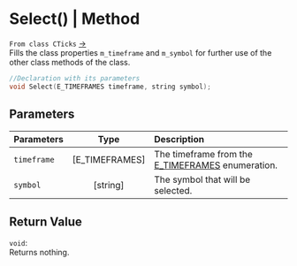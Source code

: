 # Select() | Method
`From class CTicks` [->](ticks.md) <br>
Fills the class properties `m_timeframe` and `m_symbol` for further use of the other class methods of the class.

```cpp
//Declaration with its parameters
void Select(E_TIMEFRAMES timeframe, string symbol);
```

## Parameters
| Parameters  |      Type      | Description                                                                            |
| :---------- | :------------: | :------------------------------------------------------------------------------------- |
| `timeframe` | [E_TIMEFRAMES] | The timeframe from the [E_TIMEFRAMES](../../enumerations/e_timeframes.md) enumeration. |
| `symbol`    |    [string]    | The symbol that will be selected.                                                      |

## Return Value
`void`: <br>
Returns nothing.